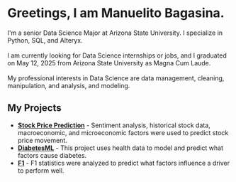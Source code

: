 # Greetings, I am Manuelito Bagasina.

I'm a senior Data Science Major at Arizona State University. I specialize in Python, SQL, and Alteryx. \
\
I am currently looking for Data Science internships or jobs, and I graduated on May 12, 2025 from Arizona State University as Magna Cum Laude.\
\
My professional interests in Data Science are data management, cleaning, manipulation, and analysis, and modeling.  

## My Projects
- **[Stock Price Prediction](https://github.com/ManuelBagasina/DATCapstone)** - Sentiment analysis, historical stock data, macroeconomic, and microeconomic factors were used to predict stock price movement. 
- **[DiabetesML](https://github.com/ManuelBagasina/DiabetesML)** - This project uses health data to model and predict what factors cause diabetes. 
- **[F1](https://github.com/ManuelBagasina/DiabetesML)** - F1 statistics were analyzed to predict what factors influence a driver to perform well. 


